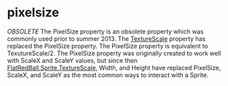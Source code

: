 # pixelsize

_OBSOLETE_ The PixelSize property is an obsolete property which was commonly used prior to summer 2013. The [TextureScale](../../../../frb/docs/index.php) property has replaced the PixelSize property. The PixelSize property is equivalent to TexutureScale/2. The PixelSize property was originally created to work well with ScaleX and ScaleY values, but since then [FlatRedBall.Sprite.TextureScale](../../../../frb/docs/index.php), Width, and Height have replaced PixelSize, ScaleX, and ScaleY as the most common ways to interact with a Sprite.
